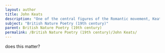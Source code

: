 ```yaml
---
layout: author
title: John Keats
description: "One of the central figures of the Romantic movement, Keats's poetry is laden with tactile images of nature, as evident in 'Ode to a Nightingale', where he explores the connections between nature, beauty, and transience."
subject: "British Nature Poetry (19th century)"
parent: British Nature Poetry (19th century)
permalink: /British Nature Poetry (19th century)/John Keats/
---
```


does this matter?
